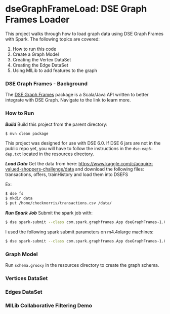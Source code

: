 # dseGraphFrameLoad: DSE Graph Frames Loader

This project walks through how to load graph data using DSE Graph Frames with Spark. The following topics are covered: 
1. How to run this code
2. Create a Graph Model 
3. Creating the Vertex DataSet
4. Creating the Edge DataSet
5. Using MlLib to add features to the graph 

### DSE Graph Frames - Background

The [DSE Graph Frames] package is a Scala/Java API written to better integrate with DSE Graph. Navigate to the link to learn more. 

[DSE Graph Frames]: <https://www.datastax.com/dev/blog/dse-graph-frame>

### How to Run 

***Build***
Build this project from the parent directory:
```sh
$ mvn clean package
```
This project was designed for use with DSE 6.0. If DSE 6 jars are not in the public repo yet, you will have to follow the instructions in the `dse-eap6-dep.txt` located in the resources directory. 

***Load Data***
Get the data from here: https://www.kaggle.com/c/acquire-valued-shoppers-challenge/data and download the following files: transactions, offers, trainHistory and load them into DSEFS

Ex: 
```sh
$ dse fs
$ mkdir data
$ put /home/checknorris/transactions.csv /data/
```

***Run Spark Job***
Submit the spark job with: 

```sh
$ dse spark-submit --class com.spark.graphframes.App dseGraphFrames-1.0-SNAPSHOT.jar
```

I used the following spark submit parameters on m4.4xlarge machines: 
```sh
$ dse spark-submit --class com.spark.graphframes.App dseGraphFrames-1.0-SNAPSHOT.jar --executor-memory=22G
```

### Graph Model 

Run `schema.grooxy` in the resources directory to create the graph schema.

### Vertices DataSet

### Edges DataSet

### MlLib Collaborative Filtering Demo 
